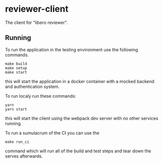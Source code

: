 # reviewer-client

The client for "libero reviewer".

## Running
To run the application in the testing environment use the following commands.
```
make build
make setup
make start
```
this will start the application in a docker container with a mocked backend and authentication system.

To run localy run these commands:
```
yarn
yarn start
```
this will start the client using the webpack dev server with no other services running.

To run a sumulacrum of the CI you can use the
```
make run_ci
```
command which will run all of the build and test steps and tear down the serves afterwards.

